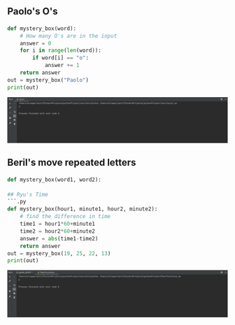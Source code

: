 ## Paolo's O's
```.py
def mystery_box(word):
    # How many O's are in the input
    answer = 0
    for i in range(len(word)):
        if word[i] == "o":
            answer += 1
    return answer
out = mystery_box("Paolo")
print(out)

```
![](hwpic1.png)
## Beril's move repeated letters
```.py
def mystery_box(word1, word2):

## Ryu's Time
```.py
def mystery_box(hour1, minute1, hour2, minute2):
    # find the difference in time
    time1 = hour1*60+minute1
    time2 = hour2*60+minute2
    answer = abs(time1-time2)
    return answer
out = mystery_box(19, 25, 22, 13)
print(out)
```
![](hwpic2.png)
